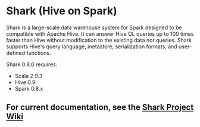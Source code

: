 # Shark (Hive on Spark)

Shark is a large-scale data warehouse system for Spark designed to be compatible with
Apache Hive. It can answer Hive QL queries up to 100 times faster than Hive without
modification to the existing data nor queries. Shark supports Hive's query language,
metastore, serialization formats, and user-defined functions.

Shark 0.8.0 requires:
* Scala 2.9.3
* Hive 0.9
* Spark 0.8.x

## For current documentation, see the [Shark Project Wiki](https://github.com/amplab/shark/wiki)
